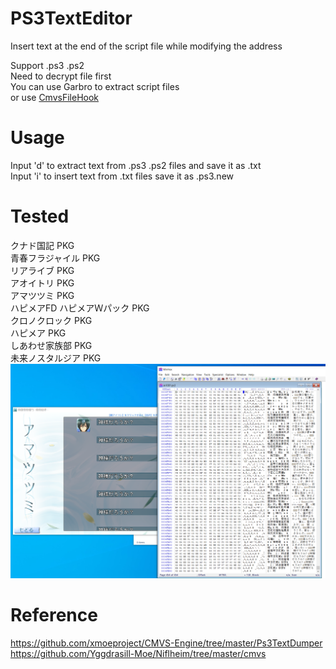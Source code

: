 # PS3TextEditor
Insert text at the end of the script file while modifying the address    

Support .ps3 .ps2  
Need to decrypt file first  
You can use Garbro to extract script files  
or use [CmvsFileHook](https://github.com/Dir-A/CmvsFileHook)
# Usage
Input 'd' to extract text from .ps3 .ps2 files and save it as .txt  
Input 'i' to insert text from .txt files save it as .ps3.new  

# Tested
クナド国記 PKG  
青春フラジャイル PKG  
リアライブ PKG  
アオイトリ PKG  
アマツツミ PKG  
ハピメアFD ハピメアＷパック PKG  
クロノクロック PKG  
ハピメア PKG  
しあわせ家族部 PKG  
未来ノスタルジア PKG   
![img](https://github.com/Dir-A/PS3TextEditor/blob/main/test0.png)
# Reference
https://github.com/xmoeproject/CMVS-Engine/tree/master/Ps3TextDumper  
https://github.com/Yggdrasill-Moe/Niflheim/tree/master/cmvs
